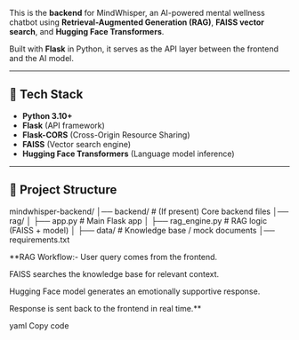 
This is the **backend** for MindWhisper, an AI-powered mental wellness chatbot using **Retrieval-Augmented Generation (RAG)**, **FAISS vector search**, and **Hugging Face Transformers**.

Built with **Flask** in Python, it serves as the API layer between the frontend and the AI model.

---

## 🧠 Tech Stack
- **Python 3.10+**
- **Flask** (API framework)
- **Flask-CORS** (Cross-Origin Resource Sharing)
- **FAISS** (Vector search engine)
- **Hugging Face Transformers** (Language model inference)

---

## 📂 Project Structure
mindwhisper-backend/
│── backend/ # (If present) Core backend files
│── rag/
│ ├── app.py # Main Flask app
│ ├── rag_engine.py # RAG logic (FAISS + model)
│ ├── data/ # Knowledge base / mock documents
│── requirements.txt

**RAG Workflow:-
User query comes from the frontend.

FAISS searches the knowledge base for relevant context.

Hugging Face model generates an emotionally supportive response.

Response is sent back to the frontend in real time.**

yaml
Copy code
